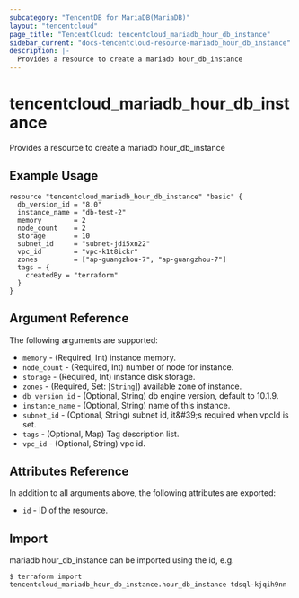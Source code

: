 ```yaml
---
subcategory: "TencentDB for MariaDB(MariaDB)"
layout: "tencentcloud"
page_title: "TencentCloud: tencentcloud_mariadb_hour_db_instance"
sidebar_current: "docs-tencentcloud-resource-mariadb_hour_db_instance"
description: |-
  Provides a resource to create a mariadb hour_db_instance
---
```


# tencentcloud_mariadb_hour_db_instance

Provides a resource to create a mariadb hour_db_instance

## Example Usage

```hcl
resource "tencentcloud_mariadb_hour_db_instance" "basic" {
  db_version_id = "8.0"
  instance_name = "db-test-2"
  memory        = 2
  node_count    = 2
  storage       = 10
  subnet_id     = "subnet-jdi5xn22"
  vpc_id        = "vpc-k1t8ickr"
  zones         = ["ap-guangzhou-7", "ap-guangzhou-7"]
  tags = {
    createdBy = "terraform"
  }
}
```

## Argument Reference

The following arguments are supported:

* `memory` - (Required, Int) instance memory.
* `node_count` - (Required, Int) number of node for instance.
* `storage` - (Required, Int) instance disk storage.
* `zones` - (Required, Set: [`String`]) available zone of instance.
* `db_version_id` - (Optional, String) db engine version, default to 10.1.9.
* `instance_name` - (Optional, String) name of this instance.
* `subnet_id` - (Optional, String) subnet id, it&amp;#39;s required when vpcId is set.
* `tags` - (Optional, Map) Tag description list.
* `vpc_id` - (Optional, String) vpc id.

## Attributes Reference

In addition to all arguments above, the following attributes are exported:

* `id` - ID of the resource.



## Import

mariadb hour_db_instance can be imported using the id, e.g.
```
$ terraform import tencentcloud_mariadb_hour_db_instance.hour_db_instance tdsql-kjqih9nn
```

